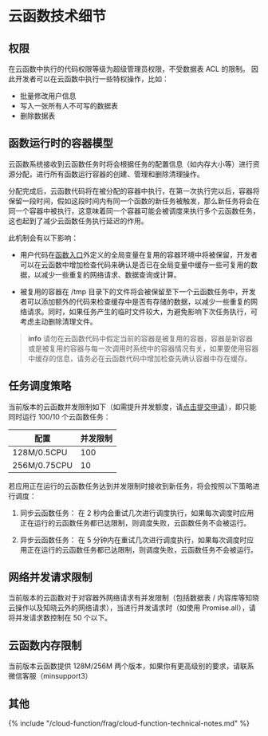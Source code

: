 # 云函数技术细节

## 权限

在云函数中执行的代码权限等级为超级管理员权限，不受数据表 ACL 的限制。
因此开发者可以在云函数中执行一些特权操作，比如：
- 批量修改用户信息
- 写入一张所有人不可写的数据表
- 删除数据表

## 函数运行时的容器模型

云函数系统接收到云函数任务时将会根据任务的配置信息（如内存大小等）进行资源分配，进行所有函数运行容器的创建、管理和删除清理操作。

分配完成后，云函数代码将在被分配的容器中执行，在第一次执行完以后，容器将保留一段时间，假如这段时间内有同一个函数的新任务被触发，那么新任务将会在同一个容器中被执行，这意味着同一个容器可能会被调度来执行多个云函数任务，这也起到了减少云函数任务执行延迟的作用。

此机制会有以下影响：

- 用户代码在[函数入口](/cloud-function/node-sdk/start/code-format.html#%E4%BB%A3%E7%A0%81%E6%A0%BC%E5%BC%8F)外定义的全局变量在复用的容器环境中将被保留，开发者可以在云函数中增加检查代码来确认是否已在全局变量中缓存一些可复用的数据，以减少一些重复的网络请求、数据查询或计算。

- 被复用的容器在 /tmp 目录下的文件将会被保留至下一个云函数任务中，开发者可以添加额外的代码来检查缓存中是否有存储的数据，以减少一些重复的网络请求。同时，如果任务产生的临时文件较大，为避免影响下次任务执行，可考虑主动删除清理文件。

> **info**
> 请勿在云函数代码中假定当前的容器是被复用的容器，容器是新容器或是被复用的容器与每一次调用时系统中的容器情况有关，如果要使用容器中缓存的信息，请务必在云函数代码中增加检查先确认容器中存在缓存。


## 任务调度策略

当前版本的云函数并发限制如下（如需提升并发额度，请[点击提交申请](https://jinshuju.net/f/oUGuT1)），即只能同时运行 100/10 个云函数任务：

| 配置   | 并发限制  |
|----------|---------|
| 128M/0.5CPU     | 100 |
| 256M/0.75CPU    | 10  |


若应用正在运行的云函数任务达到并发限制时接收到新任务，将会按照以下策略进行调度：

1. 同步云函数任务：
在 2 秒内会重试几次进行调度执行，如果每次调度时应用正在运行的云函数任务都已达限制，则调度失败，云函数任务不会被运行。

2. 异步云函数任务：
在 5 分钟内在重试几次进行调度执行，如果每次调度时应用正在运行的云函数任务都已达限制，则调度失败，云函数任务不会被运行。

## 网络并发请求限制

当前版本的云函数对于对容器外网络请求有并发限制（包括数据表 / 内容库等知晓云操作以及知晓云外的网络请求），当进行并发请求时（如使用 Promise.all），请将并发请求数控制在 50 个以下。

## 云函数内存限制

当前版本云函数提供 128M/256M 两个版本，如果你有更高级别的要求，请联系微信客服（minsupport3）

## 其他

{% include "/cloud-function/frag/cloud-function-technical-notes.md" %}
